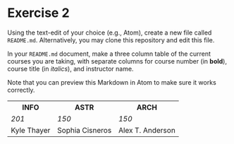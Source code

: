 # Exercise 2
Using the text-edit of your choice (e.g., Atom), create a new file called `README.md`. Alternatively, you may clone this repository and edit this file.

In your `README.md` document, make a three column table of the current courses you are taking, with separate columns for course number (in **bold**), course title (in _italics_), and instructor name.

Note that you can preview this Markdown in Atom to make sure it works correctly.

<table>
  <tr>
    <th><b>INFO</b></th>
    <th><b>ASTR</b></th>
    <th><b>ARCH</b></th>
  </tr>
  <tr>
    <td><i>201</i></td>
    <td><i>150</i></td>
    <td><i>150</i></td>
  </tr>
  <tr>
    <td>Kyle Thayer</td>
    <td>Sophia Cisneros</td>
    <td>Alex T. Anderson</td>
  </tr>
</table>